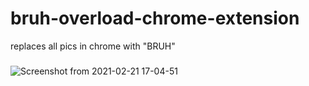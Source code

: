 # bruh-overload-chrome-extension
replaces all pics in chrome with "BRUH"
 
### 
![Screenshot from 2021-02-21 17-04-51](https://user-images.githubusercontent.com/53116650/108624147-04738600-7469-11eb-92bd-cb2fda6a3b32.png)
